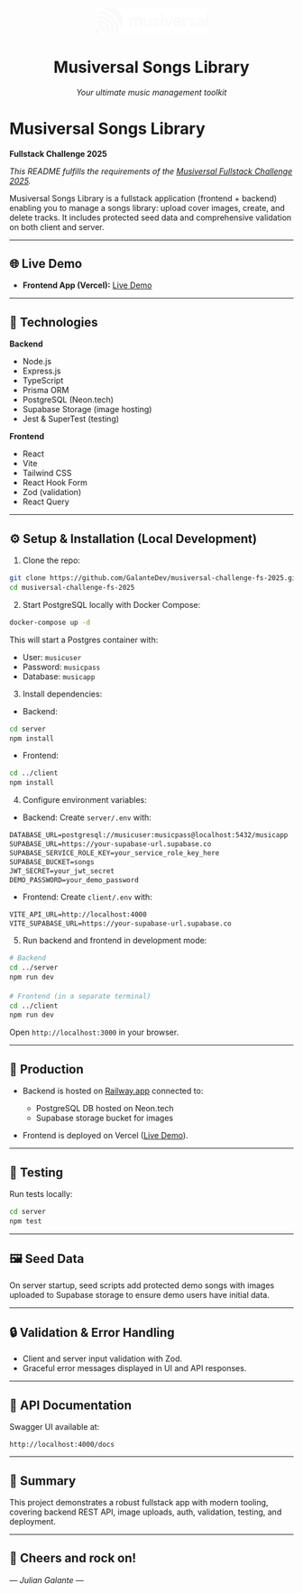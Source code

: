<div align="center">
  <img src="./assets/musiversal.png" alt="Musiversal Logo" width="200" />

  <h1>Musiversal Songs Library</h1>
  <p><em>Your ultimate music management toolkit</em></p>
</div>

# Musiversal Songs Library

**Fullstack Challenge 2025**

_This README fulfills the requirements of the [Musiversal Fullstack Challenge 2025](https://github.com/musiversal/fullstack-challenge-2025/tree/master)._

Musiversal Songs Library is a fullstack application (frontend + backend) enabling you to manage a songs library: upload cover images, create, and delete tracks. It includes protected seed data and comprehensive validation on both client and server.

---

## 🌐 Live Demo

- **Frontend App (Vercel):** [Live Demo](https://musiversal-challenge-fs-2025.vercel.app)

---

## 🔧 Technologies

**Backend**

- Node.js
- Express.js
- TypeScript
- Prisma ORM
- PostgreSQL (Neon.tech)
- Supabase Storage (image hosting)
- Jest & SuperTest (testing)

**Frontend**

- React
- Vite
- Tailwind CSS
- React Hook Form
- Zod (validation)
- React Query

---

## ⚙️ Setup & Installation (Local Development)

1. Clone the repo:

```bash
git clone https://github.com/GalanteDev/musiversal-challenge-fs-2025.git
cd musiversal-challenge-fs-2025
```

2. Start PostgreSQL locally with Docker Compose:

```bash
docker-compose up -d
```

This will start a Postgres container with:

- User: `musicuser`
- Password: `musicpass`
- Database: `musicapp`

3. Install dependencies:

- Backend:

```bash
cd server
npm install
```

- Frontend:

```bash
cd ../client
npm install
```

4. Configure environment variables:

- Backend: Create `server/.env` with:

```
DATABASE_URL=postgresql://musicuser:musicpass@localhost:5432/musicapp
SUPABASE_URL=https://your-supabase-url.supabase.co
SUPABASE_SERVICE_ROLE_KEY=your_service_role_key_here
SUPABASE_BUCKET=songs
JWT_SECRET=your_jwt_secret
DEMO_PASSWORD=your_demo_password
```

- Frontend: Create `client/.env` with:

```
VITE_API_URL=http://localhost:4000
VITE_SUPABASE_URL=https://your-supabase-url.supabase.co
```

5. Run backend and frontend in development mode:

```bash
# Backend
cd ../server
npm run dev

# Frontend (in a separate terminal)
cd ../client
npm run dev
```

Open `http://localhost:3000` in your browser.

---

## 🚀 Production

- Backend is hosted on [Railway.app](https://railway.app) connected to:

  - PostgreSQL DB hosted on Neon.tech
  - Supabase storage bucket for images

- Frontend is deployed on Vercel ([Live Demo](https://musiversal-challenge-fs-2025.vercel.app)).

---

## 🧪 Testing

Run tests locally:

```bash
cd server
npm test
```

---

## 🖼️ Seed Data

On server startup, seed scripts add protected demo songs with images uploaded to Supabase storage to ensure demo users have initial data.

---

## 🔒 Validation & Error Handling

- Client and server input validation with Zod.
- Graceful error messages displayed in UI and API responses.

---

## 📘 API Documentation

Swagger UI available at:

```
http://localhost:4000/docs
```

---

## 📜 Summary

This project demonstrates a robust fullstack app with modern tooling, covering backend REST API, image uploads, auth, validation, testing, and deployment.

---

## 👋 Cheers and rock on!

_— Julian Galante —_

